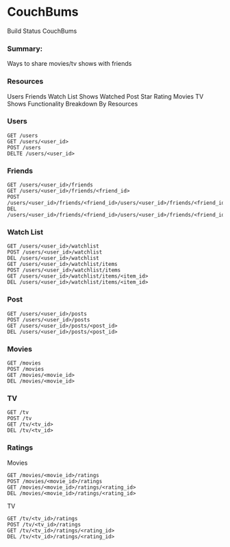 # CouchBums

Build Status
CouchBums

### Summary:
Ways to share movies/tv shows with friends

### Resources
Users
Friends
Watch List
Shows Watched
Post
Star Rating
Movies
TV Shows
Functionality Breakdown By Resources

### Users
```
GET /users
GET /users/<user_id>
POST /users
DELTE /users/<user_id>
```

### Friends
```
GET /users/<user_id>/friends
GET /users/<user_id>/friends/<friend_id>
POST /users/<user_id>/friends/<friend_id>/users/<user_id>/friends/<friend_id>
DEL  /users/<user_id>/friends/<friend_id>/users/<user_id>/friends/<friend_id>
```

### Watch List
```
GET /users/<user_id>/watchlist
POST /users/<user_id>/watchlist
DEL /users/<user_id>/watchlist
GET /users/<user_id>/watchlist/items
POST /users/<user_id>/watchlist/items
GET /users/<user_id>/watchlist/items/<item_id>
DEL /users/<user_id>/watchlist/items/<item_id>
```

### Post
```
GET /users/<user_id>/posts
POST /users/<user_id>/posts
GET /users/<user_id>/posts/<post_id>
DEL /users/<user_id>/posts/<post_id>
```

### Movies
```
GET /movies
POST /movies
GET /movies/<movie_id>
DEL /movies/<movie_id>
```

### TV
```
GET /tv
POST /tv
GET /tv/<tv_id>
DEL /tv/<tv_id>
```
### Ratings

Movies
```
GET /movies/<movie_id>/ratings
POST /movies/<movie_id>/ratings
GET /movies/<movie_id>/ratings/<rating_id>
DEL /movies/<movie_id>/ratings/<rating_id>
```

TV
```
GET /tv/<tv_id>/ratings
POST /tv/<tv_id>/ratings
GET /tv/<tv_id>/ratings/<rating_id>
DEL /tv/<tv_id>/ratings/<rating_id>
```
